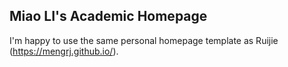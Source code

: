 ## Miao LI's Academic Homepage

I'm happy to use the same personal homepage template as Ruijie (https://mengrj.github.io/).
